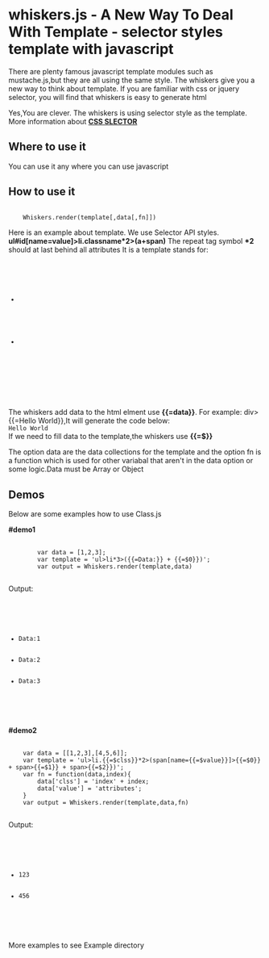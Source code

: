 <h1>whiskers.js - A New Way To Deal With Template - selector styles template with javascript</h1>
<p>There are plenty famous javascript template modules such as mustache.js,but they are all using the same style. The whiskers give you a new way to think about template. If you are familiar with css or jquery selector, you will find that whiskers is easy to generate html</p>
<p>Yes,You are clever. The whiskers is using selector style as the template. More information about <a href="http://www.w3.org/TR/2011/REC-css3-selectors-20110929/#selectors" target="_blank"><strong>CSS SLECTOR</strong></a></p>
<h2>Where to use it</h2>
<p>You can use it any where you can use javascript</p>
<h2>How to use it</h2>
<code>
	Whiskers.render(template[,data[,fn]])
</code>
<p>
Here is an example about template. We use Selector API styles. <strong>ul#id[name=value]>li.classname*2>(a+span)</strong>
The repeat tag symbol <strong>*2</strong> should at last behind all attributes
It is a template stands for:
<pre>
	<code>
	<ul id="id" name="value">
		<li class="className">
			<a></a>
			<span></span>
		</li>
		<li class="className">
			<a></a>
			<span></span>
		</li>
	</ul>
	</code>
</pre>
The whiskers add data to the html elment use <strong>{{=data}}</strong>. For example: div>{{=Hello World}},It will generate the code below:
<code><div>Hello World</div></code>
If we need to fill data to the template,the whiskers use <strong>{{=$}}</strong>
</p>
<p>The option data are the data collections for the template and the option fn is a function which is used for other variabal that aren't in the data option or some logic.Data must be Array or Object</p>
<h2>Demos</h2>
<p>Below are some examples how to use Class.js</p>
<strong>#demo1</strong>
<pre>
	<code>
		var data = [1,2,3];
		var template = 'ul>li*3>({{=Data:}} + {{=$0}})';
		var output = Whiskers.render(template,data)
	</code>
</pre>
<p>Output:</p>
<pre>
	<code>
	<ul>
		<li>Data:1</li>
		<li>Data:2</li>
		<li>Data:3</li>
	</ul>
	</code>
</pre>
<strong>#demo2</strong>
<pre>
	<code>
	var data = [[1,2,3],[4,5,6]];
	var template = 'ul>li.{{=$clss}}*2>(span[name={{=$value}}]>{{=$0}} + span>{{=$1}} + span>{{=$2}})';
	var fn = function(data,index){
		data['clss'] = 'index' + index;
		data['value'] = 'attributes';
	}
	var output = Whiskers.render(template,data,fn)	
	</code>
</pre>
<p>Output:</p>
<pre>
	<code>
		<ul>
			<li class="index0"><span name="attributes">1</span><span>2</span><span>3</span></li>
			<li class="index1"><span name="attributes">4</span><span>5</span><span>6</span></li>
		</ul>
	</code>
</pre>
<p>More examples to see Example directory</p>
